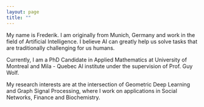 ```yaml
---
layout: page
title: ""
---
```


My name is Frederik. I am originally from Munich, Germany and work in the field of Artificial Intelligence. I believe AI can greatly help us solve tasks that are traditionally challenging for us humans.

Currently, I am a PhD Candidate in Applied Mathematics at University of Montreal and Mila - Quebec AI institute under the supervision of Prof. Guy Wolf.

My research interests are at the intersection of Geometric Deep Learning and Graph Signal Processing, where I work on applications in Social Networks, Finance and Biochemistry.
